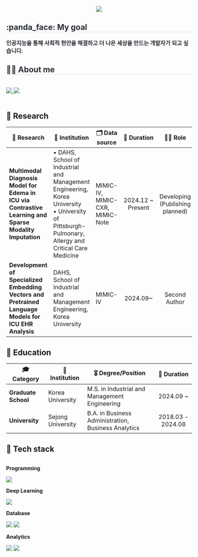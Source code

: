 <div align= "center">
    <img src="https://capsule-render.vercel.app/api?type=waving&color=61ad52&height=180&text=Gangmin's%20Github&animation=fadeIn&fontColor=000000&fontSize=70" />
    </div>
    <div style="text-align: left;"> 
    <h2 style="border-bottom: 1px solid #d8dee4; color: #282d33;"> :panda_face: My goal </h2>  
    <div style="font-weight: 700; font-size: 15px; text-align: left; color: #282d33;"> 인공지능을 통해 사회적 현안을 해결하고 더 나은 세상을 만드는 개발자가 되고 싶습니다. </div> 
    </div>
    <div style="text-align: left;">
    <h2 style="border-bottom: 1px solid #d8dee4; color: #282d33;"> 🧑‍💻 About me </h2> <br> 
    <div style="text-align: left;">
         <a href=https://blog.naver.com/kanovatio> <img src="https://img.shields.io/badge/Naver-03C75A?style=for-the-badge&logo=Naver&logoColor=white&link=https://blog.naver.com/kanovatio"> </a>
         <a href=https://public.tableau.com/app/profile/kanovatio/vizzes> <img src="https://img.shields.io/badge/Tableau Public-E97627?style=for-the-badge&logo=Tableau&logoColor=white&link=https://public.tableau.com/app/profile/kanovatio/vizzes"> </a>
          </div>  <br> 
    <div style="text-align: left;">  </div> 
    </div>

## 🔬 Research
| 🧪&nbsp;**Research**  | 🏫&nbsp;**Institution** | 🗂️&nbsp;**Data source** | 📅&nbsp;**Duration** | 👨‍💻&nbsp;**Role** |
|----------------|-----------------------|--------------------|:------------------:|:-------------:|
| **Multimodal Diagnosis Model for Edema in ICU via Contrastive Learning and Sparse Modality Imputation** | • DAHS, School of Industrial and Management Engineering, Korea University<br>• University of Pittsburgh-Pulmonary, Allergy and Critical Care Medicine | MIMIC-IV, MIMIC-CXR, MIMIC-Note | 2024.12 ~ Present| Developing (Publishing planned) |
| **Development of Specialized Embedding Vectors and Pretrained Language Models for ICU EHR Analysis** | DAHS, School of Industrial and Management Engineering, Korea University | MIMIC-IV | 2024.09~ | Second Author |

## 🏫 Education
| 🎓 **Category**    | 🏫 **Institution** | 🎖️ **Degree/Position** | 📅 **Duration** |
|----------------|--------------------|---------------|:---------------:|
| **Graduate School** | Korea University | M.S. in Industrial and Management Engineering | 2024.09 ~ |
| **University** | Sejong University | B.A. in Business Administration, Business Analytics | 2018.03 - 2024.08 |
    
## 🔨 Tech stack
<div style="display:flex; flex-direction:column; align-items:flex-start;">
    <!-- Programming -->
    <p><strong>Programming</strong></p>
    <div>
        <img src="https://img.shields.io/badge/Python-3776AB?style=for-the-badge&logo=Python&logoColor=white">
    </div>
    <!-- Deep Learning -->
    <p><strong>Deep Learning</strong></p>
    <div>
        <img src="https://img.shields.io/badge/Pytorch-EE4C2C?style=for-the-badge&logo=pytorch&logoColor=white">
    </div>
    <!-- Database -->
    <p><strong>Database</strong></p>
    <div>
        <img src="https://img.shields.io/badge/PostgreSQL-316192?style=for-the-badge&logo=postgresql&logoColor=white">
        <img src="https://img.shields.io/badge/MySQL-005C84?style=for-the-badge&logo=mysql&logoColor=white">
    </div>
    <!-- Analytics -->
    <p><strong>Analytics</strong></p>
    <div>
        <img src="https://img.shields.io/badge/Tableau-E97627?style=for-the-badge&logo=Tableau&logoColor=white">
        <img src="https://img.shields.io/badge/QGIS-589632?style=for-the-badge&logo=QGIS&logoColor=white">
    </div>
